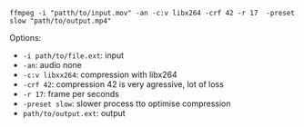 
```shell
ffmpeg -i "patth/to/input.mov" -an -c:v libx264 -crf 42 -r 17  -preset slow "path/to/output.mp4"
```

Options:

* `-i path/to/file.ext`: input
* `-an`: audio none
* `-c:v libxx264`: compression with libx264
* `-crf 42`: compression 42 is very agressive, lot of loss
* `-r 17`: frame per seconds
* `-preset slow`: slower process tto optimise compression
* `path/to/output.ext`: output
